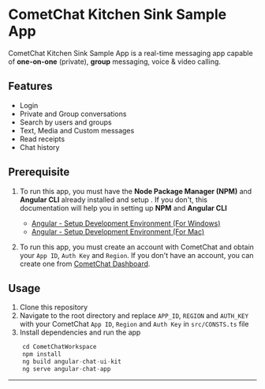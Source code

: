 # CometChat Kitchen Sink Sample App

CometChat Kitchen Sink Sample App is a real-time messaging app capable of **one-on-one** (private), **group** messaging, voice & video calling.

## Features

- Login
- Private and Group conversations
- Search by users and groups
- Text, Media and Custom messages
- Read receipts
- Chat history

## Prerequisite

1. To run this app, you must have the **Node Package Manager (NPM)** and **Angular CLI** already installed and setup . If you don't, this documentation will help you in setting up **NPM** and **Angular CLI**

   - <a href="https://jasonwatmore.com/post/2020/06/02/angular-setup-development-environment" target="_blank">Angular - Setup Development Environment (For Windows) </a>
   - <a href="https://www.zeolearn.com/magazine/setup-angular-mac" target="_blank">Angular - Setup Development Environment (For Mac) </a>

2. To run this app, you must create an account with CometChat and obtain your `App ID`, `Auth Key` and `Region`. If you don't have an account, you can create one from <a href="https://app.cometchat.io/" target="_blank">CometChat Dashboard</a>.

## Usage

1. Clone this repository
2. Navigate to the root directory and replace `APP_ID`, `REGION` and `AUTH_KEY` with your CometChat `App ID`, `Region` and `Auth Key` in `src/CONSTS.ts` file
3. Install dependencies and run the app

```javascript
    cd CometChatWorkspace
    npm install
    ng build angular-chat-ui-kit
    ng serve angular-chat-app
```

---
